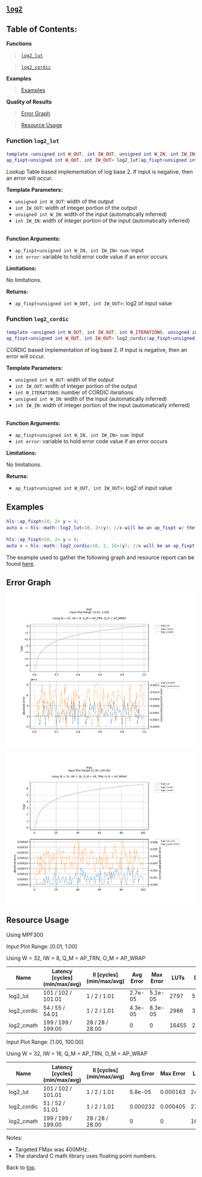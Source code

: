 ## [`log2`](../../include/hls_log2.hpp)

## Table of Contents:

**Functions**

> [`log2_lut`](#function-log2_lut)

> [`log2_cordic`](#function-log2_cordic)

**Examples**

> [Examples](#examples)

**Quality of Results**

> [Error Graph](#error-graph)

> [Resource Usage](#resource-usage)

### Function `log2_lut`
~~~lua
template <unsigned int W_OUT, int IW_OUT, unsigned int W_IN, int IW_IN>
ap_fixpt<unsigned int W_OUT, int IW_OUT> log2_lut(ap_fixpt<unsigned int W_IN, int IW_IN> num, int error)
~~~

Lookup Table based implementation of log base 2. If input is negative, then an error will occur.



**Template Parameters:**

* `unsigned int W_OUT`: width of the output<br>
* `int IW_OUT`: width of integer portion of the output<br>
* `unsigned int W_IN`: width of the input (automatically inferred)<br>
* `int IW_IN`: width of integer portion of the input (automatically inferred)<br> <br>

**Function Arguments:**

* `ap_fixpt<unsigned int W_IN, int IW_IN> num`: input<br>
* `int error`: variable to hold error code value if an error occurs<br>

**Limitations:**

No limitations.

**Returns:**

- `ap_fixpt<unsigned int W_OUT, int IW_OUT>`: log2 of input value
### Function `log2_cordic`
~~~lua
template <unsigned int W_OUT, int IW_OUT, int N_ITERATIONS, unsigned int W_IN, int IW_IN>
ap_fixpt<unsigned int W_OUT, int IW_OUT> log2_cordic(ap_fixpt<unsigned int W_IN, int IW_IN> num, int error)
~~~

CORDIC based implementation of log base 2. If input is negative, then an error will occur.



**Template Parameters:**

* `unsigned int W_OUT`: width of the output<br>
* `int IW_OUT`: width of integer portion of the output<br>
* `int N_ITERATIONS`: number of CORDIC iterations<br>
* `unsigned int W_IN`: width of the input (automatically inferred)<br>
* `int IW_IN`: width of integer portion of the input (automatically inferred)<br> <br>

**Function Arguments:**

* `ap_fixpt<unsigned int W_IN, int IW_IN> num`: input<br>
* `int error`: variable to hold error code value if an error occurs<br>

**Limitations:**

No limitations.

**Returns:**

- `ap_fixpt<unsigned int W_OUT, int IW_OUT>`: log2 of input value

## Examples

~~~lua
hls::ap_fixpt<10, 2> y = 4;
auto x = hls::math::log2_lut<10, 2>(y); //x will be an ap_fixpt w/ the value 2
~~~
~~~lua
hls::ap_fixpt<10, 2> y = 4;
auto x = hls::math::log2_cordic<10, 2, 16>(y); //x will be an ap_fixpt w/ the value 2
~~~

The example used to gather the following graph and resource report can be found [here](../../examples/simple/log2).

## Error Graph

![log2_D32_I8_S0.010000_L1.000000](<../graphs/log2_D32_I8_S0.010000_L1.000000_graph.png>)

![log2_D32_I16_S1.000000_L100.000000](<../graphs/log2_D32_I16_S1.000000_L100.000000_graph.png>)

## Resource Usage

Using MPF300


Input Plot Range: [0.01, 1.00]

Using W = 32, IW = 8, Q_M = AP_TRN, O_M = AP_WRAP



| Name        | Latency [cycles] (min/max/avg)   | II [cycles] (min/max/avg)   |   Avg Error |   Max Error |   LUTs |   DFFs |   DSPs |   LSRAM |   uSRAM | Estimated Frequency   |
|-------------|----------------------------------|-----------------------------|-------------|-------------|--------|--------|--------|---------|---------|-----------------------|
| log2_lut    | 101 / 102 / 101.01               | 1 / 2 / 1.01                |     2.7e-05 |     5.1e-05 |   2797 |   5157 |      0 |       2 |       1 | 386.100 MHz           |
| log2_cordic | 54 / 55 / 54.01                  | 1 / 2 / 1.01                |     4.3e-05 |     8.3e-05 |   2986 |   3922 |      6 |       0 |       7 | 334.784 MHz           |
| log2_cmath  | 199 / 199 / 199.00               | 28 / 28 / 28.00             |     0       |     0       |  16455 |  22439 |      9 |       0 |      18 | 273.000 MHz           |


Input Plot Range: [1.00, 100.00]

Using W = 32, IW = 16, Q_M = AP_TRN, O_M = AP_WRAP



| Name        | Latency [cycles] (min/max/avg)   | II [cycles] (min/max/avg)   |   Avg Error |   Max Error |   LUTs |   DFFs |   DSPs |   LSRAM |   uSRAM | Estimated Frequency   |
|-------------|----------------------------------|-----------------------------|-------------|-------------|--------|--------|--------|---------|---------|-----------------------|
| log2_lut    | 101 / 102 / 101.01               | 1 / 2 / 1.01                |    5.8e-05  |    0.000163 |   2471 |   4649 |      0 |       2 |       2 | 384.320 MHz           |
| log2_cordic | 51 / 52 / 51.01                  | 1 / 2 / 1.01                |    0.000232 |    0.000405 |   2773 |   3400 |      6 |       0 |       7 | 360.360 MHz           |
| log2_cmath  | 199 / 199 / 199.00               | 28 / 28 / 28.00             |    0        |    0        |  16455 |  22439 |      9 |       0 |      18 | 282.326 MHz           |

Notes:
- Targeted FMax was 400MHz.
- The standard C math library uses floating point numbers.


Back to [top](#).